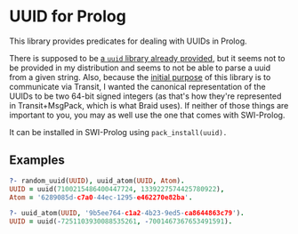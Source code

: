 # UUID for Prolog

This library provides predicates for dealing with UUIDs in Prolog.

There is supposed to be [a `uuid` library already provided](http://www.swi-prolog.org/pldoc/man?section=uuid), but it seems not to be provided in my distribution and seems to not be able to parse a uuid from a given string.
Also, because the [initial purpose](https://github.com/braidchat/schedulebot) of this library is to communicate via Transit, I wanted the canonical representation of the UUIDs to be two 64-bit signed integers (as that's how they're represented in Transit+MsgPack, which is what Braid uses).
If neither of those things are important to you, you may as well use the one that comes with SWI-Prolog.

It can be installed in SWI-Prolog using `pack_install(uuid).`

## Examples

```prolog
?- random_uuid(UUID), uuid_atom(UUID, Atom).
UUID = uuid(7100215486400447724, 1339227574425780922),
Atom = '6289085d-c7a0-44ec-1295-e462270e82ba'.
```

```prolog
?- uuid_atom(UUID, '9b5ee764-c1a2-4b23-9ed5-ca8644863c79').
UUID = uuid(-7251103930088535261, -7001467367653491591).
```
